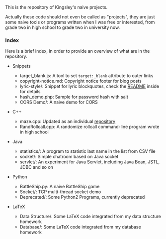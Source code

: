 This is the repository of Kingsley's naive projects.

Actually these code should not even be called as "projects", they are just some naive tools or programs written when I was free or interested, from grade two in high school to grade two in university now.

### Index
Here is a brief index, in order to provide an overview of what are in the repository.

- Snippets
  - target_blank.js: A tool to set `target:_blank` attribute to outer links
  - copyright-notice.md: Copyright notice footer for blog posts
  - lyric-style/: Snippet for lyric blockquotes, check the [README](./Snippets/lyric-style/README.md) inside for details
  - hash_demo.php: Sample for password hash with salt
  - CORS Demo/: A naive demo for CORS

- C++
  - maze.cpp: Updated as an individual [repository](https://github.com/KingsleyXie/Maze)
  - RandRollcall.cpp: A randomize rollcall command-line program wrote in high school

- Java
  - statistics/: A program to statistic last name in the list from CSV file
  - socket/: Simple chatroom based on Java socket
  - servlet/: An experiment for Java Servlet, including Java Bean, JSTL, JDBC and so on

- Python
  - BattleShip.py: A naive BattleShip game
  - Socket/: TCP multi-thread socket demo
  - Deprecated/: Some Python2 Programs, currently deprecated

- LaTeX
  - Data Structure/: Some LaTeX code integrated from my data structure homework
  - Database/: Some LaTeX code integrated from my database homework
